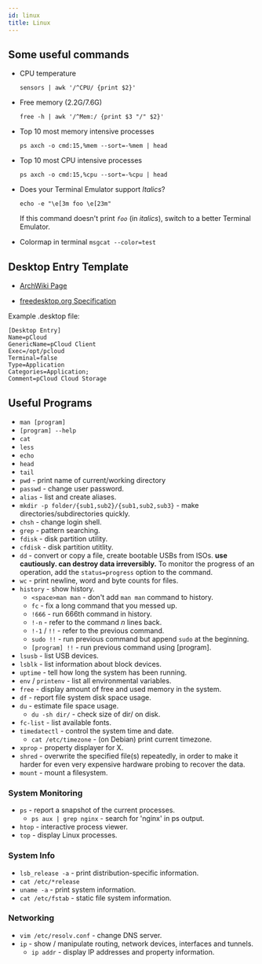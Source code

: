 ```yaml
---
id: linux
title: Linux
---
```


## Some useful commands

- CPU temperature

  `sensors | awk '/^CPU/ {print $2}'`

- Free memory (2.2G/7.6G)

  `free -h | awk '/^Mem:/ {print $3 "/" $2}'`

- Top 10 most memory intensive processes

  `ps axch -o cmd:15,%mem --sort=-%mem | head`

- Top 10 most CPU intensive processes

  `ps axch -o cmd:15,%cpu --sort=-%cpu | head`

- Does your Terminal Emulator support _Italics_?

  `echo -e "\e[3m foo \e[23m"`

  If this command doesn't print _`foo`_ (in _italics_), switch to a better Terminal Emulator.

- Colormap in terminal
    `msgcat --color=test`

## Desktop Entry Template

- [ArchWiki Page](https://wiki.archlinux.org/index.php/Desktop_entries)

- [freedesktop.org Specification](https://specifications.freedesktop.org/desktop-entry-spec/desktop-entry-spec-latest.html#recognized-keys)

Example .desktop file:

```
[Desktop Entry]
Name=pCloud
GenericName=pCloud Client
Exec=/opt/pcloud
Terminal=false
Type=Application
Categories=Application;
Comment=pCloud Cloud Storage
```

## Useful Programs

- `man [program]`
- `[program] --help`
- `cat`
- `less`
- `echo`
- `head`
- `tail`
- `pwd` - print name of current/working directory
- `passwd` - change user password.
- `alias` - list and create aliases.
- `mkdir -p folder/{sub1,sub2}/{sub1,sub2,sub3}` - make directories/subdirectories quickly.
- `chsh` - change login shell.
- `grep` - pattern searching.
- `fdisk` - disk partition utility.
- `cfdisk` - disk partition utitlity.
- `dd` - convert or copy a file, create bootable USBs from ISOs. **use cautiously. can destroy data irreversibly.** To monitor the progress of an operation, add the `status=progress` option to the command.
- `wc` - print newline, word and byte counts for files.
- `history` - show history.
  - `<space>man man` - don't add `man man` command to history.
  - `fc` - fix a long command that you messed up.
  - `!666` - run 666th command in history.
  - `!-n` - refer to the command _n_ lines back.
  - `!-1` / `!!` - refer to the previous command.
  - `sudo !!` - run previous command but append `sudo` at the beginning.
  - `[program] !!` - run previous command using [program].
- `lsusb` - list USB devices.
- `lsblk` - list information about block devices.
- `uptime` - tell how long the system has been running.
- `env` / `printenv` - list all environmental variables.
- `free` - display amount of free and used memory in the system.
- `df` - report file system disk space usage.
- `du` - estimate file space usage.
  - `du -sh dir/` - check size of dir/ on disk.
- `fc-list` - list available fonts.
- `timedatectl` - control the system time and date.
  - `cat /etc/timezone` - (on Debian) print current timezone.
- `xprop` - property displayer for X.
- `shred` - overwrite the specified file(s) repeatedly, in order to make it harder for even very expensive hardware probing to recover the data.
- `mount` - mount a filesystem.

### System Monitoring

- `ps` - report a snapshot of the current processes.
  - `ps aux | grep nginx` - search for 'nginx' in ps output.
- `htop` - interactive process viewer.
- `top` - display Linux processes.

### System Info

- `lsb_release -a` - print distribution-specific information.
- `cat /etc/*release`
- `uname -a` - print system information.
- `cat /etc/fstab` - static file system information.

### Networking

- `vim /etc/resolv.conf` - change DNS server.
- `ip` - show / manipulate routing, network devices, interfaces and tunnels.
  - `ip addr` - display IP addresses and property information.
